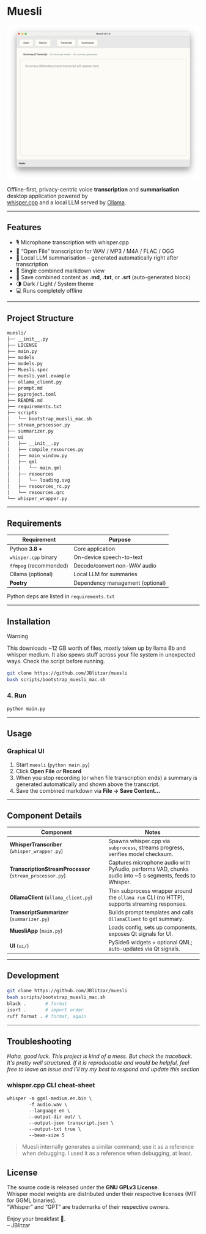 # Muesli

![Muesli GUI](docs/muesli.png)

Offline-first, privacy-centric voice **transcription** and **summarisation** desktop application powered by  
[whisper.cpp](https://github.com/ggerganov/whisper.cpp) and a local LLM served by [Ollama](https://ollama.ai/).

---

## Features

- 🎙️ Microphone transcription with whisper.cpp
- 📂 “Open File” transcription for WAV / MP3 / M4A / FLAC / OGG
- 🧠 Local LLM summarisation – generated automatically right after transcription
- 📝 Single combined markdown view
- 💾 Save combined content as **.md**, **.txt**, or **.srt** (auto-generated block)
- 🌗 Dark / Light / System theme
- 💻 Runs completely offline

---

## Project Structure

```
muesli/
├── __init__.py
├── LICENSE
├── main.py
├── models
├── models.py
├── Muesli.spec
├── muesli.yaml.example
├── ollama_client.py
├── prompt.md
├── pyproject.toml
├── README.md
├── requirements.txt
├── scripts
│   └── bootstrap_muesli_mac.sh
├── stream_processor.py
├── summarizer.py
├── ui
│   ├── __init__.py
│   ├── compile_resources.py
│   ├── main_window.py
│   ├── qml
│   │   └── main.qml
│   ├── resources
│   │   └── loading.svg
│   ├── resources_rc.py
│   └── resources.qrc
└── whisper_wrapper.py
```

---

## Requirements

| Requirement            | Purpose                          |
| ---------------------- | -------------------------------- |
| Python **3.8 +**       | Core application                 |
| `whisper.cpp` binary   | On-device speech-to-text         |
| `ffmpeg` (recommended) | Decode/convert non-WAV audio     |
| Ollama (optional)      | Local LLM for summaries          |
| **Poetry**             | Dependency management (optional) |

Python deps are listed in `requirements.txt`

---

## Installation

> [!WARNING]  
> This downloads ~12 GB worth of files, mostly taken up by llama 8b and whisper medium. It also spews stuff across your file system in unexpected ways. Check the script before running.

```bash
git clone https://github.com/JBlitzar/muesli
bash scripts/bootstrap_muesli_mac.sh
```

### 4. Run

```bash
python main.py
```

---

## Usage

### Graphical UI

1. Start `muesli` (`python main.py`)
2. Click **Open File** _or_ **Record**
3. When you stop recording (or when file transcription ends) a summary is generated automatically and shown above the transcript.
4. Save the combined markdown via **File → Save Content…**

---

## Component Details

| Component                                                | Notes                                                                                                    |
| -------------------------------------------------------- | -------------------------------------------------------------------------------------------------------- |
| **WhisperTranscriber** (`whisper_wrapper.py`)            | Spawns whisper.cpp via `subprocess`, streams progress, verifies model checksum.                          |
| **TranscriptionStreamProcessor** (`stream_processor.py`) | Captures microphone audio with PyAudio, performs VAD, chunks audio into ~5 s segments, feeds to Whisper. |
| **OllamaClient** (`ollama_client.py`)                    | Thin subprocess wrapper around the `ollama run` CLI (no HTTP), supports streaming responses.             |
| **TranscriptSummarizer** (`summarizer.py`)               | Builds prompt templates and calls `OllamaClient` to get summary.                                         |
| **MuesliApp** (`main.py`)                                | Loads config, sets up components, exposes Qt signals for UI.                                             |
| **UI** (`ui/`)                                           | PySide6 widgets + optional QML; auto-updates via Qt signals.                                             |

---

## Development

```bash
git clone https://github.com/JBlitzar/muesli
bash scripts/bootstrap_muesli_mac.sh
black .       # format
isort .       # import order
ruff format . # format, again
```

---

## Troubleshooting

_Haha, good luck. This project is kind of a mess. But check the traceback. It's pretty well structured. If it is reproducable and would be helpful, feel free to leave an issue and I'll try my best to respond and update this section_

### whisper.cpp CLI cheat-sheet

```
whisper -m ggml-medium.en.bin \
        -f audio.wav \
        --language en \
        --output-dir out/ \
        --output-json transcript.json \
        --output-txt true \
        --beam-size 5
```

> Muesli internally generates a similar command; use it as a reference when debugging. I used it as a reference when debugging, at least.

## License

The source code is released under the **GNU GPLv3 License**.  
Whisper model weights are distributed under their respective licenses (MIT for GGML binaries).  
“Whisper” and “GPT” are trademarks of their respective owners.

Enjoy your breakfast 🥣.  
– JBlitzar

